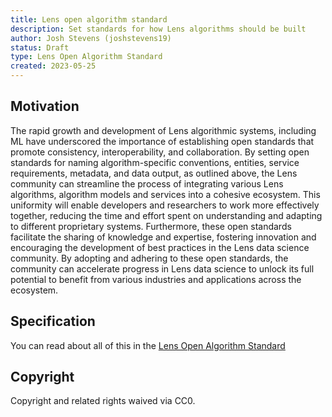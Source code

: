 ```yaml
---
title: Lens open algorithm standard
description: Set standards for how Lens algorithms should be built
author: Josh Stevens (joshstevens19)
status: Draft
type: Lens Open Algorithm Standard
created: 2023-05-25
---
```


## Motivation

The rapid growth and development of Lens algorithmic systems, including ML have underscored the importance of establishing open standards that promote consistency, interoperability, and collaboration. By setting open standards for naming algorithm-specific conventions, entities, service requirements, metadata, and data output, as outlined above, the Lens community can streamline the process of integrating various Lens algorithms, algorithm models and services into a cohesive ecosystem. This uniformity will enable developers and researchers to work more effectively together, reducing the time and effort spent on understanding and adapting to different proprietary systems. Furthermore, these open standards facilitate the sharing of knowledge and expertise, fostering innovation and encouraging the development of best practices in the Lens data science community. By adopting and adhering to these open standards, the community can accelerate progress in Lens data science to unlock its full potential to benefit from various industries and applications across the ecosystem.

## Specification

You can read about all of this in the [Lens Open Algorithm Standard](../lens-open-algorithm-standards/README.md)

## Copyright

Copyright and related rights waived via CC0.
